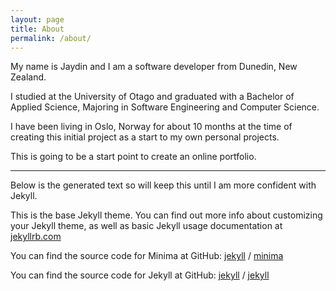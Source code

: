 ```yaml
---
layout: page
title: About
permalink: /about/
---
```


My name is Jaydin and I am a software developer from Dunedin, New Zealand.

I studied at the University of Otago and graduated with a Bachelor of Applied Science, Majoring in Software Engineering and Computer Science.

I have been living in Oslo, Norway for about 10 months at the time of creating this initial project as a start to my own personal projects.

This is going to be a start point to create an online portfolio.

---------------------------------

Below is the generated text so will keep this until I am more confident with Jekyll.

This is the base Jekyll theme. You can find out more info about customizing your Jekyll theme, as well as basic Jekyll usage documentation at [jekyllrb.com](https://jekyllrb.com/)

You can find the source code for Minima at GitHub:
[jekyll][jekyll-organization] /
[minima](https://github.com/jekyll/minima)

You can find the source code for Jekyll at GitHub:
[jekyll][jekyll-organization] /
[jekyll](https://github.com/jekyll/jekyll)


[jekyll-organization]: https://github.com/jekyll
